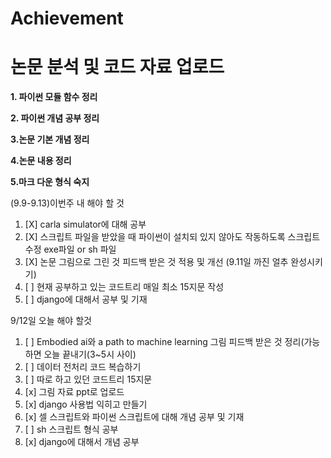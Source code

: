 # Achievement
논문 분석 및 코드 자료 업로드
=====================
**1. 파이썬 모듈 함수 정리**

**2. 파이썬 개념 공부 정리**

**3.논문 기본 개념 정리**

**4.논문 내용 정리**

**5.마크 다운 형식 숙지**




(9.9-9.13)이번주 내 해야 할 것
1. [X] carla simulator에 대해 공부
2. [X] 스크립트 파일을 받았을 때 파이썬이 설치되 있지 않아도 작동하도록 스크립트 수정 exe파일 or sh 파일
3. [X] 논문 그림으로 그린 것 피드백 받은 것 적용 및 개선 (9.11일 까진 얼추 완성시키기)
4. [ ] 현재 공부하고 있는 코드트리 매일 최소 15지문 작성
6. [ ] django에 대해서 공부 및 기재


9/12일 오늘 해야 할것

1. [ ] Embodied ai와 a path to machine learning 그림 피드백 받은 것 정리(가능하면 오늘 끝내기(3~5시 사이)
2. [ ] 데이터 전처리 코드 복습하기
3. [ ] 따로 하고 있던 코드트리 15지문
4. [x] 그림 자료 ppt로 업로드
5. [x] django 사용법 익히고 만들기
6. [x] 셀 스크립트와 파이썬 스크립트에 대해 개념 공부 및 기재
7. [ ] sh 스크립트 형식 공부
8. [x] django에 대해서 개념 공부
